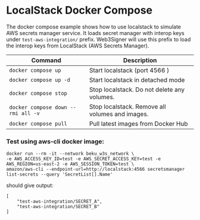 # LocalStack Docker Compose

The docker compose example shows how to use localstack to simulate AWS secrets manager service.
It loads secret manager with interop keys under `test-aws-integration/` prefix.
Web3Signer will use this prefix to load the interop keys from LocalStack (AWS Secrets Manager).

| **Command**                         | **Description**                                 |
|-------------------------------------|-------------------------------------------------|
| `docker compose up`                 | Start localstack (port 4566 )                   |
| `docker compose up -d`              | Start localstack in detached mode               |
| `docker compose stop`               | Stop localstack. Do not delete any volumes.     |
| `docker compose down --rmi all -v`  | Stop localstack. Remove all volumes and images. |
| `docker compose pull`               | Pull latest images from Docker Hub              |


### Test using aws-cli docker image:
```shell
docker run --rm -it --network beku_w3s_network \
-e AWS_ACCESS_KEY_ID=test -e AWS_SECRET_ACCESS_KEY=test -e AWS_REGION=us-east-2 -e AWS_SESSION_TOKEN=test \
amazon/aws-cli --endpoint-url=http://localstack:4566 secretsmanager list-secrets --query 'SecretList[].Name'
```
should give output:
```
[
    "test-aws-integration/SECRET_A",
    "test-aws-integration/SECRET_B"
]
```